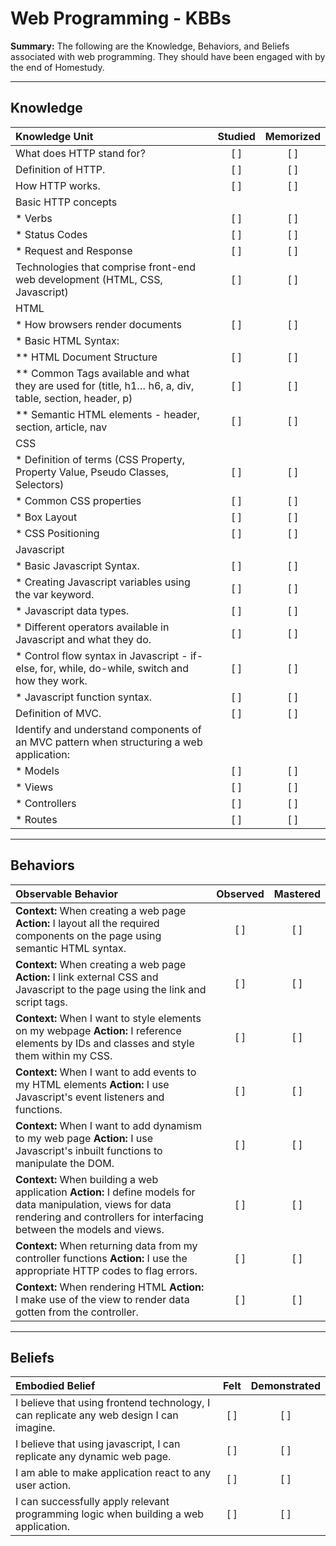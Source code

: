 # Web Programming - KBBs
**Summary:** The following are the Knowledge, Behaviors, and Beliefs associated with web programming. They should have been engaged with by the end of Homestudy.


----------


## **Knowledge**

| Knowledge Unit   |      Studied      | Memorized |
|:-------------|:------------------:|:--------:|
| What does HTTP stand for? | [ ] | [ ]  |
| Definition of HTTP. | [ ] | [ ]  |
| How HTTP works. | [ ] | [ ]  |
| Basic HTTP concepts | | |
| * Verbs    | [ ] | [ ]  |
| * Status Codes     | [ ] | [ ]  |
| * Request and Response  | [ ] | [ ]  |
| Technologies that comprise front-end web development (HTML, CSS, Javascript)    | [ ] | [ ]  |
| HTML     | | |
| * How browsers render documents     | [ ] | [ ]  |
| * Basic HTML Syntax:     | | |
| 	** HTML Document Structure    | [ ] | [ ] |
| 	** Common Tags available and what they are used for (title, h1… h6, a, div, table, section, header, p)   | [ ] | [ ] |
|	** Semantic HTML elements - header, section, article, nav  | [ ] | [ ] |
| CSS  | | |
| * Definition of terms (CSS Property, Property Value, Pseudo Classes, Selectors)  | [ ] | [ ] |
| * Common CSS properties  | [ ] | [ ] |
| * Box Layout  | [ ] | [ ] |
| * CSS Positioning  | [ ] | [ ] |
| Javascript  | | |
| * Basic Javascript Syntax. | [ ] | [ ] |
| * Creating Javascript variables using the var keyword. | [ ] | [ ] |
| * Javascript data types.  | [ ] | [ ] |
| * Different operators available in Javascript and what they do.  | [ ] | [ ] |
| * Control flow syntax in Javascript - if-else, for, while, do-while, switch and how they work.  | [ ] | [ ] |
| * Javascript function syntax.  | [ ] | [ ] |
| Definition of MVC. | [ ] | [ ] |
| Identify and understand components of an MVC pattern when structuring a web application: | | |
| * Models | [ ] | [ ] |
| * Views | [ ] | [ ] |
| * Controllers | [ ] | [ ] |
| * Routes | [ ] | [ ] |



----------


## **Behaviors**


| Observable Behavior   |      Observed      | Mastered |
|:-------------|:------------------:|:--------:|
| **Context:** When creating a web page **Action:** I layout all the required components on the page using semantic HTML syntax. | [ ] | [ ]  |
| **Context:** When creating a web page **Action:** I link external CSS and Javascript to the page using the link and script tags. |   [ ]   |   [ ]  |
| **Context:** When I want to style elements on my webpage **Action:** I reference elements by IDs and classes and style them within my CSS. |   [ ]   |   [ ]  |
| **Context:** When I want to add events to my HTML elements **Action:** I use Javascript's event listeners and functions. |   [ ]   |   [ ]  |
| **Context:** When I want to add dynamism to my web page **Action:** I use Javascript's inbuilt functions to manipulate the DOM. |   [ ]   |   [ ]  |
| **Context:** When building a web application **Action:** I define models for data manipulation, views for data rendering and controllers for interfacing between the models and views. |   [ ]   |   [ ]  |
| **Context:** When returning data from my controller functions **Action:** I use the appropriate HTTP codes to flag errors. |   [ ]   |   [ ]  |
| **Context:** When rendering HTML **Action:** I make use of the view to render data gotten from the controller. |   [ ]   |   [ ]  |


----------


## **Beliefs**

| Embodied Belief   |      Felt      | Demonstrated |
|:-------------|:------------------:|:--------:|
| I believe that using frontend technology, I can replicate any web design I can imagine. | [ ] | [ ]  |
| I believe that using javascript, I can replicate any dynamic web page. | [ ] | [ ]  |
| I am able to make application react to any user action. | [ ] | [ ]  |
| I can successfully apply relevant programming logic when building a web application. | [ ] | [ ]  |

